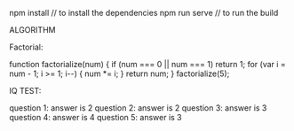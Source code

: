 npm install
// to install the dependencies
npm run serve
// to run the build


ALGORITHM

Factorial:

function factorialize(num) {
  if (num === 0 || num === 1)
    return 1;
  for (var i = num - 1; i >= 1; i--) {
    num *= i;
  }
  return num;
}
factorialize(5);

IQ TEST:

question 1: answer is 2
question 2: answer is 2
question 3: answer is 3
question 4: answer is 4
question 5: answer is 3 